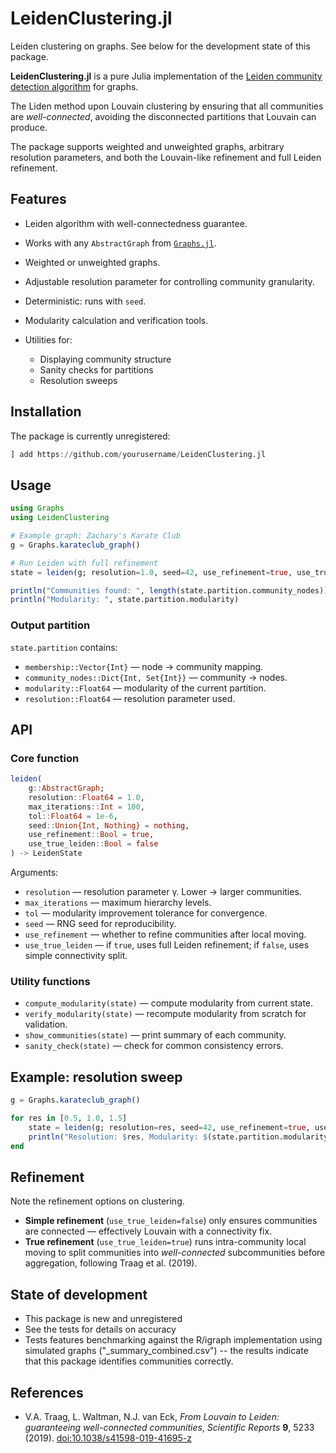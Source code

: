 # LeidenClustering.jl

Leiden clustering on graphs. See below for the development state of this package.

**LeidenClustering.jl** is a pure Julia implementation of the [Leiden community detection algorithm](https://www.nature.com/articles/s41598-019-41695-z) for graphs.

The Liden method upon Louvain clustering by ensuring that all communities are *well-connected*, avoiding the disconnected partitions that Louvain can produce.

The package supports weighted and unweighted graphs, arbitrary resolution parameters, and both the Louvain-like refinement and full Leiden refinement.

## Features

* Leiden algorithm with well-connectedness guarantee.
* Works with any `AbstractGraph` from [`Graphs.jl`](https://github.com/JuliaGraphs/Graphs.jl).
* Weighted or unweighted graphs.
* Adjustable resolution parameter for controlling community granularity.
* Deterministic: runs with `seed`.
* Modularity calculation and verification tools.
* Utilities for:

  * Displaying community structure
  * Sanity checks for partitions
  * Resolution sweeps

## Installation

The package is currently unregistered:

```julia
] add https://github.com/yourusername/LeidenClustering.jl
```

## Usage

```julia
using Graphs
using LeidenClustering

# Example graph: Zachary's Karate Club
g = Graphs.karateclub_graph()

# Run Leiden with full refinement
state = leiden(g; resolution=1.0, seed=42, use_refinement=true, use_true_leiden=true)

println("Communities found: ", length(state.partition.community_nodes))
println("Modularity: ", state.partition.modularity)
```

### Output partition

`state.partition` contains:

* `membership::Vector{Int}` — node → community mapping.
* `community_nodes::Dict{Int, Set{Int}}` — community → nodes.
* `modularity::Float64` — modularity of the current partition.
* `resolution::Float64` — resolution parameter used.

## API

### Core function

```julia
leiden(
    g::AbstractGraph;
    resolution::Float64 = 1.0,
    max_iterations::Int = 100,
    tol::Float64 = 1e-6,
    seed::Union{Int, Nothing} = nothing,
    use_refinement::Bool = true,
    use_true_leiden::Bool = false
) -> LeidenState
```

Arguments:

* `resolution` — resolution parameter γ. Lower → larger communities.
* `max_iterations` — maximum hierarchy levels.
* `tol` — modularity improvement tolerance for convergence.
* `seed` — RNG seed for reproducibility.
* `use_refinement` — whether to refine communities after local moving.
* `use_true_leiden` — if `true`, uses full Leiden refinement; if `false`, uses simple connectivity split.

### Utility functions

* `compute_modularity(state)` — compute modularity from current state.
* `verify_modularity(state)` — recompute modularity from scratch for validation.
* `show_communities(state)` — print summary of each community.
* `sanity_check(state)` — check for common consistency errors.

## Example: resolution sweep

```julia
g = Graphs.karateclub_graph()

for res in [0.5, 1.0, 1.5]
    state = leiden(g; resolution=res, seed=42, use_refinement=true, use_true_leiden=true)
    println("Resolution: $res, Modularity: $(state.partition.modularity), Communities: $(length(state.partition.community_nodes))")
end
```

## Refinement

Note the refinement options on clustering.

* **Simple refinement** (`use_true_leiden=false`) only ensures communities are connected — effectively Louvain with a connectivity fix.
* **True refinement** (`use_true_leiden=true`) runs intra-community local moving to split communities into *well-connected* subcommunities before aggregation, following Traag et al. (2019).

## State of development

- This package is new and unregistered
- See the tests for details on accuracy
- Tests features benchmarking against the R/igraph implementation using simulated
graphs  ("_summary_combined.csv") -- the results indicate that this package identifies communities correctly.

## References

* V.A. Traag, L. Waltman, N.J. van Eck,
  *From Louvain to Leiden: guaranteeing well-connected communities*,
  *Scientific Reports* **9**, 5233 (2019).
  [doi:10.1038/s41598-019-41695-z](https://doi.org/10.1038/s41598-019-41695-z)
